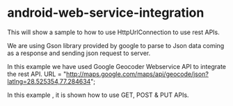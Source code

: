 # android-web-service-integration
This will show a sample to how to use HttpUrlConnection to use rest APIs.

We are using Gson library provided by google to parse to Json data coming as a response and sending json request to server.

In this example we have used Google Geocoder Webservice API to integrate the rest API.
URL = "http://maps.google.com/maps/api/geocode/json?latlng=28.525354,77.284634";

In this example , it is shown how to use GET, POST & PUT APIs.
